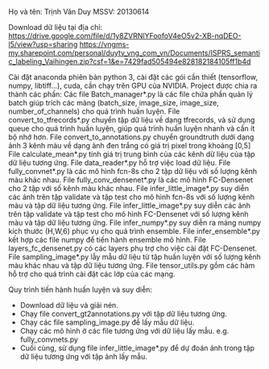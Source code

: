 Họ và tên: Trịnh Văn Duy
MSSV: 20130614


Download dữ liệu tại địa chỉ: 
https://drive.google.com/file/d/1y8ZVRNlYFoofoV4eO5v2-XB-nqDEO-l5/view?usp=sharing
https://vngms-my.sharepoint.com/personal/duytv_vng_com_vn/Documents/ISPRS_semantic_labeling_Vaihingen.zip?csf=1&e=7429fad505494e828182184105ff1b4d

Cài đặt anaconda phiên bản python 3, cài đặt các gói cần thiết (tensorflow, numpy, libtiff...), cuda, cần chạy trên GPU của NVIDIA.
Project được chia ra thành các phần:
Các file Batch_manager*.py là các file chứa phần quản lý batch giúp trích các mảng (batch_size, image_size, image_size, number_of_channels) cho quá trình huấn luyện.
File convert_to_tfrecords*.py chuyển tập dữ liệu về dạng tfrecords, và sử dụng queue cho quá trình huấn luyện, giúp quá trình huấn luyện nhanh và cần ít bộ nhớ hơn.
File convert_to_annotations.py chuyển groundtruth dưới dạng ảnh 3 kênh màu về dạng ảnh đen trắng có giá trị pixel trong khoảng [0,5]
File calculate_mean*.py tính giá trị trung bình của các kênh dữ liệu của tập dữ liệu tương ứng.
File data_reader*.py hỗ trợ việc load dữ liệu.
File fully_convnet*.py là các mô hình fcn-8s cho 2 tập dữ liệu với số lượng kênh màu khác nhau.
File fully_conv_densenet*.py là các mô hình FC-Densenet cho 2 tập với số kênh màu khác nhau.
File infer_little_image*.py suy diễn các ảnh trên tập validate và tập test cho mô hình fcn-8s với số lượng kênh màu và tập dữ liệu tương ứng.
File infer_little_image*.py suy diễn các ảnh trên tập validate và tập test cho mô hình FC-Densenet với số lượng kênh màu và tập dữ liệu tương ứng.
File infer_numpy*.py suy diễn ra mảng numpy kích thước (H,W,6) phục vụ cho quá trình ensemble.
File infer_ensemble*.py kết hợp các file numpy để tiến hành ensemble mô hình.
File layers_fc_densenet.py có các layers phụ trợ cho việc cài đặt FC-Densenet.
File sampling_image*.py lẫy mẫu dữ liệu từ tập huấn luyện với số lượng kênh màu khác nhau và tập dữ liệu tương ứng.
File tensor_utils.py gồm các hàm hỗ trợ cho quá trình cài đặt các lớp của các mạng.

Quy trình tiến hành huấn luyện và suy diễn:
- Download dữ liệu và giải nén.
- Chạy file convert_gt2annotations.py với tập dữ liệu tương ứng.
- Chạy các file sampling_image.py để lấy mẫu dữ liệu.
- Chạy các mô hình ở các file tương ứng với dữ liệu lấy mẫu. e.g. fully_convnets.py
- Cuối cùng, sử dụng file infer_little_image*.py để dự đoán ảnh trong tập dữ liệu tương ứng với tập ảnh lấy mẫu.
